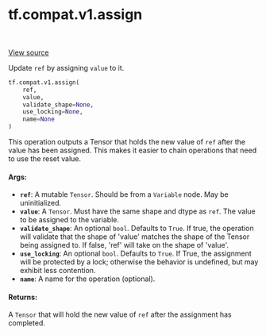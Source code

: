 <div itemscope itemtype="http://developers.google.com/ReferenceObject">
<meta itemprop="name" content="tf.compat.v1.assign" />
<meta itemprop="path" content="Stable" />
</div>

# tf.compat.v1.assign

<!-- Insert buttons and diff -->

<table class="tfo-notebook-buttons tfo-api" align="left">
</table>

<a target="_blank" href="/code/stable/tensorflow/python/ops/state_ops.py">View source</a>



Update `ref` by assigning `value` to it.

``` python
tf.compat.v1.assign(
    ref,
    value,
    validate_shape=None,
    use_locking=None,
    name=None
)
```



<!-- Placeholder for "Used in" -->

This operation outputs a Tensor that holds the new value of `ref` after
the value has been assigned. This makes it easier to chain operations that
need to use the reset value.

#### Args:


* <b>`ref`</b>: A mutable `Tensor`. Should be from a `Variable` node. May be
  uninitialized.
* <b>`value`</b>: A `Tensor`. Must have the same shape and dtype as `ref`. The value to
  be assigned to the variable.
* <b>`validate_shape`</b>: An optional `bool`. Defaults to `True`. If true, the
  operation will validate that the shape of 'value' matches the shape of the
  Tensor being assigned to.  If false, 'ref' will take on the shape of
  'value'.
* <b>`use_locking`</b>: An optional `bool`. Defaults to `True`. If True, the assignment
  will be protected by a lock; otherwise the behavior is undefined, but may
  exhibit less contention.
* <b>`name`</b>: A name for the operation (optional).


#### Returns:

A `Tensor` that will hold the new value of `ref` after
  the assignment has completed.


